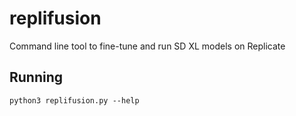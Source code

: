 # replifusion

Command line tool to fine-tune and run SD XL models on Replicate 
 
## Running
 
```python3 replifusion.py --help```
 
 
  
  
